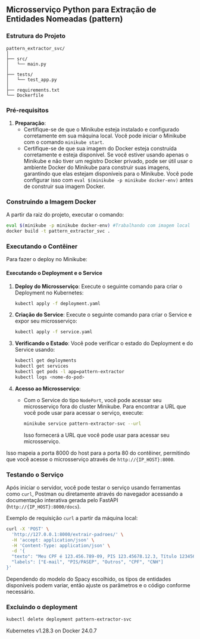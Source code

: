 ## Microsserviço Python para Extração de Entidades Nomeadas (pattern)

### Estrutura do Projeto
```
pattern_extractor_svc/
│
├── src/
│   └── main.py
│
├── tests/
│   └── test_app.py
│
├── requirements.txt
└── Dockerfile
```

### Pré-requisitos
1. **Preparação**:
   - Certifique-se de que o Minikube esteja instalado e configurado corretamente em sua máquina local. Você pode iniciar o Minikube com o comando `minikube start`.
   - Certifique-se de que sua imagem do Docker esteja construída corretamente e esteja disponível. Se você estiver usando apenas o Minikube e não tiver um registro Docker privado, pode ser útil usar o ambiente Docker do Minikube para construir suas imagens, garantindo que elas estejam disponíveis para o Minikube. Você pode configurar isso com `eval $(minikube -p minikube docker-env)` antes de construir sua imagem Docker.

### Construindo a Imagem Docker

A partir da raiz do projeto, executar o comando:

```bash
eval $(minikube -p minikube docker-env) #Trabalhando com imagem local
docker build -t pattern_extractor_svc .
```

### Executando o Contêiner

Para fazer o deploy no Minikube:

#### Executando o Deployment e o Service

1. **Deploy do Microsserviço**:
   Execute o seguinte comando para criar o Deployment no Kubernetes:

   ```bash
   kubectl apply -f deployment.yaml
   ```

2. **Criação do Service**:
   Execute o seguinte comando para criar o Service e expor seu microsserviço:

   ```bash
   kubectl apply -f service.yaml
   ```

3. **Verificando o Estado**:
   Você pode verificar o estado do Deployment e do Service usando:

   ```bash
   kubectl get deployments
   kubectl get services
   kubectl get pods -l app=pattern-extractor
   kubectl logs <nome-do-pod>
   ```

4. **Acesso ao Microsserviço**:
   - Com o Service do tipo `NodePort`, você pode acessar seu microsserviço fora do cluster Minikube. Para encontrar a URL que você pode usar para acessar o serviço, execute:

     ```bash
     minikube service pattern-extractor-svc --url
     ```

     Isso fornecerá a URL que você pode usar para acessar seu microsserviço.

Isso mapeia a porta 8000 do host para a porta 80 do contêiner, permitindo que você acesse o microsserviço através de `http://{IP_HOST}:8000`.

### Testando o Serviço
   Após iniciar o servidor, você pode testar o serviço usando ferramentas como `curl`, Postman ou diretamente através do navegador acessando a documentação interativa gerada pelo FastAPI (`http://{IP_HOST}:8000/docs`).

   Exemplo de requisição `curl` a partir da máquina local:

   ```bash
   curl -X 'POST' \
     'http://127.0.0.1:8000/extrair-padroes/' \
     -H 'accept: application/json' \
     -H 'Content-Type: application/json' \
     -d '{
     "texto": "Meu CPF é 123.456.789-09, PIS 123.45678.12.3, Título 123456789012, CNH 52798802300, e-mail exemplo@dominio.com, CEP 12345-678, nasci em 01/01/1980, tel: (11) 98765-4321, placa ABC1D23.",
     "labels": ["E-mail", "PIS/PASEP", "Outros", "CPF", "CNH"]
   }'
   ```

 Dependendo do modelo do Spacy escolhido, os tipos de entidades disponíveis podem variar, então ajuste os parâmetros e o código conforme necessário.

### Excluindo o deployment
  ```bash
  kubectl delete deployment pattern-extractor-svc
  ```

Kubernetes v1.28.3 on Docker 24.0.7